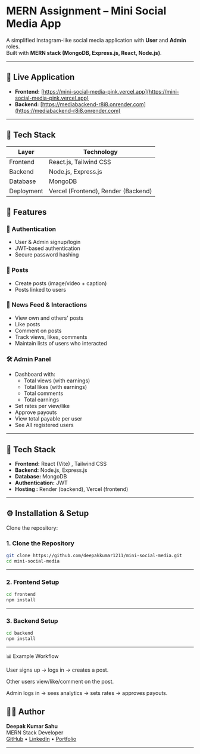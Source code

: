 # MERN Assignment – Mini Social Media App

A simplified Instagram-like social media application with **User** and **Admin** roles.  
Built with **MERN stack (MongoDB, Express.js, React, Node.js)**.

---

## 🚀 Live Application

- **Frontend:** [https://mini-social-media-pink.vercel.app](https://mini-social-media-pink.vercel.app)
- **Backend:** [https://mediabackend-r8i8.onrender.com](https://mediabackend-r8i8.onrender.com)

---

## 🧰 Tech Stack

| Layer       | Technology            |
|-------------|------------------------|
| Frontend    | React.js, Tailwind CSS  |
| Backend     | Node.js, Express.js    |
| Database    | MongoDB              |
| Deployment  | Vercel (Frontend), Render (Backend) |

## 🚀 Features

### 🔑 Authentication
- User & Admin signup/login
- JWT-based authentication
- Secure password hashing

### 📝 Posts
- Create posts (image/video + caption)
- Posts linked to users

### 📢 News Feed & Interactions
- View own and others' posts
- Like posts
- Comment on posts
- Track views, likes, comments
- Maintain lists of users who interacted

### 🛠️ Admin Panel
- Dashboard with:
  - Total views (with earnings)
  - Total likes (with earnings)
  - Total comments
  - Total earnings
- Set rates per view/like
- Approve payouts
- View total payable per user
- See All registered users

---

## 📂 Tech Stack

- **Frontend:** React (Vite) , Tailwind CSS
- **Backend:** Node.js, Express.js
- **Database:** MongoDB
- **Authentication:** JWT
- **Hosting :** Render (backend), Vercel (frontend)

---

## ⚙️ Installation & Setup

Clone the repository:


### 1. Clone the Repository

```bash
git clone https://github.com/deepakkumar1211/mini-social-media.git
cd mini-social-media
```

---

### 2. Frontend Setup

```bash
cd frontend
npm install
```

---

### 3. Backend Setup

```bash
cd backend
npm install
```


---


📊 Example Workflow

User signs up → logs in → creates a post.

Other users view/like/comment on the post.

Admin logs in → sees analytics → sets rates → approves payouts.


## 🧑‍💻 Author

**Deepak Kumar Sahu**  
MERN Stack Developer  
[GitHub](https://github.com/deepakkumar1211) • [LinkedIn](https://www.linkedin.com/in/deepak-kumar-sahu12) • [Portfolio](https://deepaksahu.vercel.app)


---


